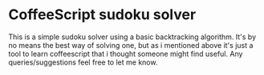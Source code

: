 CoffeeScript sudoku solver
================================

This is a simple sudoku solver using a basic backtracking algorithm. It's by no means the best way of solving one, but as i mentioned above it's just a tool to learn coffeescript that i thought someone might find useful. Any queries/suggestions feel free to let me know.